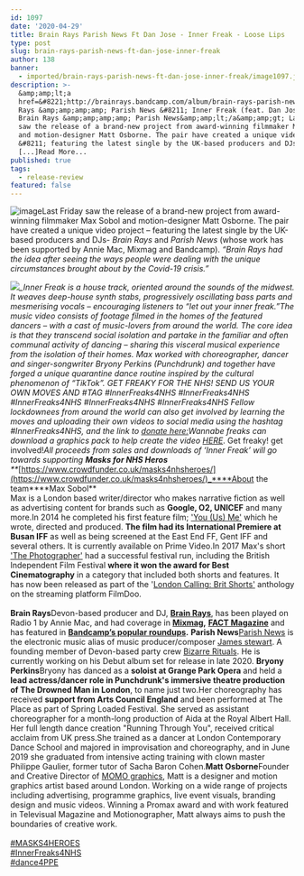 ```yaml
---
id: 1097
date: '2020-04-29'
title: Brain Rays Parish News Ft Dan Jose - Inner Freak - Loose Lips
type: post
slug: brain-rays-parish-news-ft-dan-jose-inner-freak
author: 138
banner:
  - imported/brain-rays-parish-news-ft-dan-jose-inner-freak/image1097.jpeg
description: >-
  &amp;amp;lt;a
  href=&#8221;http://brainrays.bandcamp.com/album/brain-rays-parish-news-inner-freak-feat-dan-jose&#8221;&amp;amp;gt;Brain
  Rays &amp;amp;amp;amp; Parish News &#8211; Inner Freak (feat. Dan Jose) by
  Brain Rays &amp;amp;amp;amp; Parish News&amp;amp;lt;/a&amp;amp;gt; Last Friday
  saw the release of a brand-new project from award-winning filmmaker Max Sobol
  and motion-designer Matt Osborne. The pair have created a unique video project
  &#8211; featuring the latest single by the UK-based producers and DJs-
  [...]Read More...
published: true
tags:
  - release-review
featured: false
---
```

![image](../imported/brain-rays-parish-news-ft-dan-jose-inner-freak/image1097.jpeg)Last Friday saw the release of a brand-new project from award-winning filmmaker Max Sobol and motion-designer Matt Osborne. The pair have created a unique video project – featuring the latest single by the UK-based producers and DJs- _Brain Rays_ and _Parish News_ (whose work has been supported by Annie Mac, Mixmag and Bandcamp). _“Brain Rays had the idea after seeing the ways people were dealing with the unique circumstances brought about by the Covid-19 crisis.”_ 

_![](/img/wysiwyg/5ea991e80d8c6.)__Inner Freak_ is a house track, oriented around the sounds of the midwest. It weaves deep-house synth stabs, progressively oscillating bass parts and mesmerising vocals – encouraging listeners to “let out your inner freak.”The music video consists of footage filmed in the homes of the featured dancers – with a cast of music-lovers from around the world. The core idea is that they transcend social isolation and partake in the familiar and often communal activity of dancing – sharing this visceral musical experience from the isolation of their homes. Max worked with choreographer, dancer and singer-songwriter Bryony Perkins (Punchdrunk) and together have forged a unique quarantine dance routine inspired by the cultural phenomenon of “_TikTok”._ _GET FREAKY FOR THE NHS! SEND US YOUR OWN MOVES AND #TAG_ _#InnerFreaks4NHS #InnerFreaks4NHS #InnerFreaks4NHS #InnerFreaks4NHS #InnerFreaks4NHS_ _Fellow lockdownees from around the world can also get involved by learning the moves and uploading their own videos to social media using the hashtag #InnerFreaks4NHS, and the link to_ [donate here:](https://www.crowdfunder.co.uk/masks4nhsheroes/updates#start)_Wannabe freaks can download a graphics pack to help create the video_ [HERE](https://www.parishnewsmusic.com/)_. Get freaky! get involved!_All proceeds from sales and downloads of ‘Inner Freak’ will go towards supporting **_Masks for NHS Heros_**   
[](https://www.crowdfunder.co.uk/masks4nhsheroes/updates#start)**_[https://www.crowdfunder.co.uk/masks4nhsheroes/](https://www.crowdfunder.co.uk/masks4nhsheroes/)_****About the team****Max Sobol**   
Max is a London based writer/director who makes narrative fiction as well as advertising content for brands such as **Google, O2, UNICEF** and many more.In 2014 he completed his first feature film; ['You (Us) Me'](https://www.facebook.com/youusmefilm/) which he wrote, directed and produced. **The film had its International Premiere at Busan IFF** as well as being screened at the East End FF, Gent IFF and several others. It is currently available on Prime Video.In 2017 Max's short ['The Photographer'](https://www.facebook.com/thephotographer2017/) had a successful festival run, including the British Independent Film Festival **where it won the award for Best Cinematography** in a category that included both shorts and features. It has now been released as part of the '[London Calling: Brit Shorts'](https://www.filmdoo.com/films/london-calling-brit-shorts/) anthology on the streaming platform FilmDoo.  
   
**Brain Rays**Devon-based producer and DJ, [**Brain Rays**](https://brainrays.bandcamp.com/), has been played on Radio 1 by Annie Mac, and had coverage in [**Mixmag**](https://mixmag.net/feature/listen-to-an-outrageous-bangface-mix-by-tricky-second-album-and-brain-rays)**,** [**FACT Magazine**](https://www.factmag.com/2019/04/01/7-must-hear-mixes-from-march-2019/) and has featured in [**Bandcamp’s popular roundups**](https://daily.bandcamp.com/best-electronic/best-bandcamp-electronic-music-february-2020?utm_source=notification)**.** **Parish News**[Parish News](https://www.instagram.com/parishnewsmusic/) is the electronic music alias of music producer/composer [James stewart](https://www.instagram.com/jamesstewartsound/). A founding member of Devon-based party crew [Bizarre Rituals](https://bizarrerituals.co.uk/). He is currently working on his Debut album set for release in late 2020. **Bryony Perkins**Bryony has danced as a **soloist at Grange Park Opera** and held a **lead actress/dancer role in Punchdrunk's immersive theatre production of The Drowned Man in London**, to name just two.Her choreography has received **support from Arts Council England** and been performed at The Place as part of Spring Loaded Festival. She served as assistant choreographer for a month-long production of Aida at the Royal Albert Hall. Her full length dance creation "Running Through You", received critical acclaim from UK press.She trained as a dancer at London Contemporary Dance School and majored in improvisation and choreography, and in June 2019 she graduated from intensive acting training with clown master Philippe Gaulier, former tutor of Sacha Baron Cohen.**Matt Osborne**Founder and Creative Director of [MOMO graphics](https://www.momographics.co.uk/), Matt is a designer and motion graphics artist based around London. Working on a wide range of projects including advertising, programme graphics, live event visuals, branding design and music videos. Winning a Promax award and with work featured in Televisual Magazine and Motionographer, Matt always aims to push the boundaries of creative work.  
[](https://www.youtube.com/results?search_query=%23MASKS4HEROES)  
[#MASKS4HEROES](https://www.youtube.com/results?search_query=%23MASKS4HEROES)  
[#InnerFreaks4NHS](https://www.youtube.com/results?search_query=%23InnerFreaks4NHS)  
[#dance4PPE](https://www.youtube.com/results?search_query=%23dance4PPE)